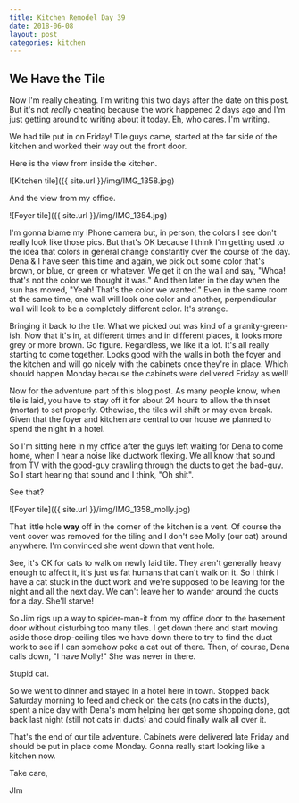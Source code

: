 ```yaml
---
title: Kitchen Remodel Day 39
date: 2018-06-08
layout: post
categories: kitchen
---
```


## We Have the Tile

Now I'm really cheating. I'm writing this two days after the date on this post. But it's not _really_ cheating because the work happened 2 days ago and I'm just getting around to writing about it today. Eh, who cares. I'm writing. 

We had tile put in on Friday! Tile guys came, started at the far side of the kitchen and worked their way out the front door. 

Here is the view from inside the kitchen. 

![Kitchen tile]({{ site.url }}/img/IMG_1358.jpg)

And the view from my office. 

![Foyer tile]({{ site.url }}/img/IMG_1354.jpg)

I'm gonna blame my iPhone camera but, in person, the colors I see don't really look like those pics. But that's OK because I think I'm getting used to the idea that colors in general change constantly over the course of the day. Dena & I have seen this time and again, we pick out some color that's brown, or blue, or green or whatever. We get it on the wall and say, "Whoa! that's not the color we thought it was." And then later in the day when the sun has moved, "Yeah! That's the color we wanted." Even in the same room at the same time, one wall will look one color and another, perpendicular wall will look to be a completely different color. It's strange. 

Bringing it back to the tile. What we picked out was kind of a granity-green-ish. Now that it's in, at different times and in different places, it looks more grey or more brown. Go figure. Regardless, we like it a lot. It's all really starting to come together. Looks good with the walls in both the foyer and the kitchen and will go nicely with the cabinets once they're in place. Which should happen Monday because the cabinets were delivered Friday as well! 

Now for the adventure part of this blog post. As many people know, when tile is laid, you have to stay off it for about 24 hours to allow the thinset (mortar) to set properly. Othewise, the tiles will shift or may even break. Given that the foyer and kitchen are central to our house we planned to spend the night in a hotel. 

So I'm sitting here in my office after the guys left waiting for Dena to come home, when I hear a noise like ductwork flexing. We all know that sound from TV with the good-guy crawling through the ducts to get the bad-guy. So I start hearing that sound and I think, "Oh shit". 

See that? 

![Foyer tile]({{ site.url }}/img/IMG_1358_molly.jpg)

That little hole **way** off in the corner of the kitchen is a vent. Of course the vent cover was removed for the tiling and I don't see Molly (our cat) around anywhere. I'm convinced she went down that vent hole. 

See, it's OK for cats to walk on newly laid tile. They aren't generally heavy enough to affect it, it's just us fat humans that can't walk on it. So I think I have a cat stuck in the duct work and we're supposed to be leaving for the night and all the next day. We can't leave her to wander around the ducts for a day. She'll starve! 

So Jim rigs up a way to spider-man-it from my office door to the basement door without disturbing too many tiles. I get down there and start moving aside those drop-ceiling tiles we have down there to try to find the duct work to see if I can somehow poke a cat out of there. Then, of course, Dena calls down, "I have Molly!" She was never in there. 

Stupid cat. 

So we went to dinner and stayed in a hotel here in town. Stopped back Saturday morning to feed and check on the cats (no cats in the ducts), spent a nice day with Dena's mom helping her get some shopping done, got back last night (still not cats in ducts) and could finally walk all over it. 

That's the end of our tile adventure. Cabinets were delivered late Friday and should be put in place come Monday. Gonna really start looking like a kitchen now. 

Take care, 

JIm

